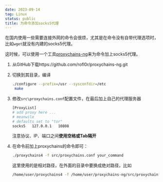 ```yaml
---
date: 2023-09-14
tag: Linux
status: public
title: 为命令添加socks5代理
---
```


在国内使用一些需要连接外网的命令会很烦，尤其是在命令没有自带代理选项时，比如`wget`就没有内建的socks5代理。

这时候，可以使用一个工具[proxychains-ng](https://github.com/rofl0r/proxychains-ng)来为命令加上socks5代理。

1. 从GitHub下载https://github.com/rofl0r/proxychains-ng.git

2. 切换到其目录，编译

   ```bash
   ./configure --prefix=/usr --sysconfdir=/etc
    make
   ```

3. 修改`src\proxychains.conf`配置文件，在最后加上自己的代理服务器

   ```bash
   [ProxyList]
   # add proxy here ...
   # meanwile
   # defaults set to "tor"
   socks5	127.0.0.1	10808
   ```

   注意协议、IP、端口之间**使用空格或Tab隔开**

4. 在命令前加上proxychains的命令即可：

   ```bash
   ./proxychains4 -f src/proxychains.conf your_command
   ```

   这里使用的是相对路径，在外面的目录中要换成绝对路径，比如

   ```bash
   /home/user/proxychains4 -f /home/user/proxychains-ng/src/proxychains.conf curl google.com
   ```

   